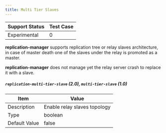 ```yaml
---
title: Multi Tier Slaves
---
```

| Support Status  | Test Case |  
| ----------------|-----------|
| Experimental    | 0 |       

**replication-manager** supports replication tree or relay slaves architecture, in case of master death one of the slaves under the relay is promoted as a master.

**replication-manager** does not manage yet the relay server crash to replace it with a slave.

##### `replication-multi-tier-slave` (2.0), `multi-tier-slave` (1.0)

| Item | Value |
| ---- | ----- |
| Description | Enable relay slaves topology |
| Type | boolean |
| Default Value | false |   
